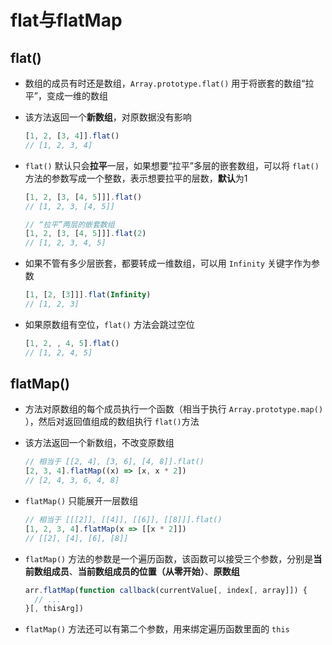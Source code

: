 # flat与flatMap

## flat()

  - 数组的成员有时还是数组，`Array.prototype.flat()` 用于将嵌套的数组“拉平”，变成一维的数组

  - 该方法返回一个**新数组**，对原数据没有影响

    ```js
    [1, 2, [3, 4]].flat()
    // [1, 2, 3, 4]
    ```

  - `flat()` 默认只会**拉平**一层，如果想要“拉平”多层的嵌套数组，可以将 `flat()`方法的参数写成一个整数，表示想要拉平的层数，**默认**为1

    ```js
    [1, 2, [3, [4, 5]]].flat()
    // [1, 2, 3, [4, 5]]

    // “拉平”两层的嵌套数组
    [1, 2, [3, [4, 5]]].flat(2)
    // [1, 2, 3, 4, 5]
    ```

  - 如果不管有多少层嵌套，都要转成一维数组，可以用 `Infinity` 关键字作为参数

    ```js
    [1, [2, [3]]].flat(Infinity)
    // [1, 2, 3]
    ```

  - 如果原数组有空位，`flat()` 方法会跳过空位

    ```js
    [1, 2, , 4, 5].flat()
    // [1, 2, 4, 5]
    ```

## flatMap()

  - 方法对原数组的每个成员执行一个函数（相当于执行 `Array.prototype.map()` ），然后对返回值组成的数组执行 `flat()`方法

  - 该方法返回一个新数组，不改变原数组

    ```js
    // 相当于 [[2, 4], [3, 6], [4, 8]].flat()
    [2, 3, 4].flatMap((x) => [x, x * 2])
    // [2, 4, 3, 6, 4, 8]
    ```

  - `flatMap()` 只能展开一层数组

    ```js
    // 相当于 [[[2]], [[4]], [[6]], [[8]]].flat()
    [1, 2, 3, 4].flatMap(x => [[x * 2]])
    // [[2], [4], [6], [8]]
    ```

  - `flatMap()` 方法的参数是一个遍历函数，该函数可以接受三个参数，分别是**当前数组成员**、**当前数组成员的位置（从零开始）**、**原数组**

    ```js
    arr.flatMap(function callback(currentValue[, index[, array]]) {
      // ...
    }[, thisArg])
    ```

  - `flatMap()` 方法还可以有第二个参数，用来绑定遍历函数里面的 `this`
